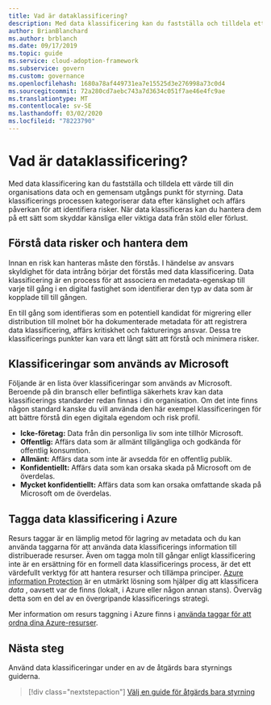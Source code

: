 ```yaml
---
title: Vad är dataklassificering?
description: Med data klassificering kan du fastställa och tilldela ett värde till din organisations data och en gemensam utgångs punkt för styrning.
author: BrianBlanchard
ms.author: brblanch
ms.date: 09/17/2019
ms.topic: guide
ms.service: cloud-adoption-framework
ms.subservice: govern
ms.custom: governance
ms.openlocfilehash: 1680a78af449731ea7e15525d3e276998a73c0d4
ms.sourcegitcommit: 72a280cd7aebc743a7d3634c051f7ae46e4fc9ae
ms.translationtype: MT
ms.contentlocale: sv-SE
ms.lasthandoff: 03/02/2020
ms.locfileid: "78223790"
---
```

<!-- markdownlint-disable MD026 -->

# <a name="what-is-data-classification"></a>Vad är dataklassificering?

Med data klassificering kan du fastställa och tilldela ett värde till din organisations data och en gemensam utgångs punkt för styrning. Data klassificerings processen kategoriserar data efter känslighet och affärs påverkan för att identifiera risker. När data klassificeras kan du hantera dem på ett sätt som skyddar känsliga eller viktiga data från stöld eller förlust.

## <a name="understand-data-risks-then-manage-them"></a>Förstå data risker och hantera dem

Innan en risk kan hanteras måste den förstås. I händelse av ansvars skyldighet för data intrång börjar det förstås med data klassificering. Data klassificering är en process för att associera en metadata-egenskap till varje till gång i en digital fastighet som identifierar den typ av data som är kopplade till till gången.

En till gång som identifieras som en potentiell kandidat för migrering eller distribution till molnet bör ha dokumenterade metadata för att registrera data klassificering, affärs kritiskhet och fakturerings ansvar. Dessa tre klassificerings punkter kan vara ett långt sätt att förstå och minimera risker.

## <a name="classifications-microsoft-uses"></a>Klassificeringar som används av Microsoft

Följande är en lista över klassificeringar som används av Microsoft. Beroende på din bransch eller befintliga säkerhets krav kan data klassificerings standarder redan finnas i din organisation. Om det inte finns någon standard kanske du vill använda den här exempel klassificeringen för att bättre förstå din egen digitala egendom och risk profil.

- **Icke-företag:** Data från din personliga liv som inte tillhör Microsoft.
- **Offentlig:** Affärs data som är allmänt tillgängliga och godkända för offentlig konsumtion.
- **Allmänt:** Affärs data som inte är avsedda för en offentlig publik.
- **Konfidentiellt:** Affärs data som kan orsaka skada på Microsoft om de överdelas.
- **Mycket konfidentiellt:** Affärs data som kan orsaka omfattande skada på Microsoft om de överdelas.

## <a name="tagging-data-classification-in-azure"></a>Tagga data klassificering i Azure

Resurs taggar är en lämplig metod för lagring av metadata och du kan använda taggarna för att använda data klassificerings information till distribuerade resurser. Även om tagga moln till gångar enligt klassificering inte är en ersättning för en formell data klassificerings process, är det ett värdefullt verktyg för att hantera resurser och tillämpa principer. [Azure information Protection](https://docs.microsoft.com/azure/information-protection/what-is-information-protection) är en utmärkt lösning som hjälper dig att klassificera _data_ , oavsett var de finns (lokalt, i Azure eller någon annan stans). Överväg detta som en del av en övergripande klassificerings strategi.

Mer information om resurs taggning i Azure finns i [använda taggar för att ordna dina Azure-resurser](https://docs.microsoft.com/azure/azure-resource-manager/resource-group-using-tags).

## <a name="next-steps"></a>Nästa steg

Använd data klassificeringar under en av de åtgärds bara styrnings guiderna.

> [!div class="nextstepaction"]
> [Välj en guide för åtgärds bara styrning](../guides/index.md)
